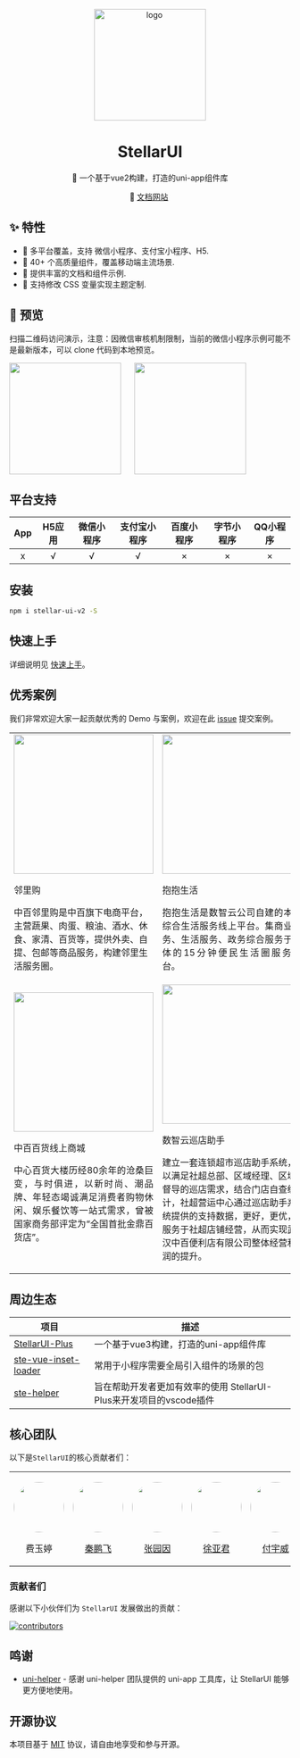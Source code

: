<p align="center">
    <img alt="logo" src="https://image.whzb.com/chain/StellarUI/logo.png" width="200">
</p>
<h1 align="center">StellarUI</h1>

<p align="center">📱 一个基于vue2构建，打造的uni-app组件库</p>

<p align="center">
  🚀 <a href="https://stellar-ui.intecloud.com.cn/pc/index/index">文档网站</a>&nbsp;

## ✨ 特性

- 🎯 多平台覆盖，支持 微信小程序、支付宝小程序、H5.
- 🚀 40+ 个高质量组件，覆盖移动端主流场景.
- 📖 提供丰富的文档和组件示例.
- 🎨 支持修改 CSS 变量实现主题定制.

## 📱 预览

扫描二维码访问演示，注意：因微信审核机制限制，当前的微信小程序示例可能不是最新版本，可以 clone 代码到本地预览。

<p style="display:flex;gap:24px">
<img src="https://image.whzb.com/chain/StellarUI/%E5%BE%AE%E4%BF%A1.jpg" width="200" height="200"/>
<img src="https://image.whzb.com/chain/StellarUI/%E6%94%AF%E4%BB%98%E5%AE%9D.png" width="200" height="200" />
</p>

## 平台支持

|App|H5应用	|微信小程序	|支付宝小程序	|百度小程序	|字节小程序	|QQ小程序	|
|:-:|:-:	|:-:		|:-:		|:-:		|:-:		|:-:		|
|x	|√		|√			|√			|×			|×			|×			|

## 安装

```bash [npm]
npm i stellar-ui-v2 -S
```

## 快速上手

详细说明见 [快速上手](https://stellar-ui.intecloud.com.cn/pc/index/index?name=handbook-%E5%BF%AB%E9%80%9F%E4%B8%8A%E6%89%8B)。

  
## 优秀案例

我们非常欢迎大家一起贡献优秀的 Demo 与案例，欢迎在此 [issue](https://github.com/wuhanshuzhiyun/StellarUI/issues/1) 提交案例。

<table boder="0">
	<tr>
		<td>
			<img width="250" src="https://image.whzb.com/chain/StellarUI/头像/邻里购.png" />
			<p>邻里购</p>
			<p>中百邻里购是中百旗下电商平台，主营蔬果、肉蛋、粮油、酒水、休食、家清、百货等，提供外卖、自提、包邮等商品服务，构建邻里生活服务圈。</p>
		</td>
		<td>
			<img width="250" src="https://image.whzb.com/chain/StellarUI/头像/百荟.png" />
			<p>抱抱生活</p>
			<p align="justify">抱抱生活是数智云公司自建的本地综合生活服务线上平台。集商业服务、生活服务、政务综合服务于一体的15分钟便民生活圈服务平台。&ensp;&ensp;&ensp;&ensp;&ensp;&ensp;&ensp;&ensp;&ensp;&ensp;</p>
		</td>
	</tr>
	<tr>
		<td>
			<img width="250" src="https://image.whzb.com/chain/StellarUI/头像/中百百货.png" />
			<p>中百百货线上商城</p>
			<p align="justify">中心百货大楼历经80余年的沧桑巨变，与时俱进，以新时尚、潮品牌、年轻态竭诚满足消费者购物休闲、娱乐餐饮等一站式需求，曾被国家商务部评定为“全国首批金鼎百货店”。&ensp;&ensp;&ensp;&ensp;&ensp;&ensp;&ensp;&ensp;&ensp;&ensp;&ensp;&ensp;&ensp;</p>
			<div>&ensp;</div>
		</td>
		<td>
			<img width="250" src="https://image.whzb.com/chain/StellarUI/头像/数智云巡店助手.png" />
			<p>数智云巡店助手</p>
			<p>建立一套连锁超市巡店助手系统，以满足社超总部、区域经理、区域督导的巡店需求，结合门店自查统计，社超营运中心通过巡店助手系统提供的支持数据，更好，更优，服务于社超店铺经营，从而实现武汉中百便利店有限公司整体经营利润的提升。</p>
		</td>
	</tr>
</table>

## 周边生态

| 项目																							| 描述															|
| ---																							| ---															|
|[StellarUI-Plus](https://github.com/wuhanshuzhiyun/stellar-ui-plus)							| 一个基于vue3构建，打造的uni-app组件库								|
|[ste-vue-inset-loader](https://github.com/wuhanshuzhiyun/ste-vue-inset-loader)					|常用于小程序需要全局引入组件的场景的包								|
|[ste-helper](https://github.com/wuhanshuzhiyun/stellar-ui-plus/tree/main/plugins/ste-helper)	|旨在帮助开发者更加有效率的使用 StellarUI-Plus来开发项目的vscode插件	|


## 核心团队
以下是`StellarUI`的核心贡献者们：

<table  border="0">
<tr>
	<td>
		<p>
			<a>
				<img  width="90" height="90" style="border-radius:50%" src="https://image.whzb.com/chain/StellarUI/头像/费玉婷.png" />
			</a>
		</p>
		<p align="center">
			<a>费玉婷</a>
		</p>
	</td>
	<td>
		<p>
			<a target="_blank" href="https://github.com/HEXIAYUE">
				<img  width="90" height="90" style="border-radius:50%" src="https://image.whzb.com/chain/StellarUI/头像/秦鹏飞.png" />
			</a>
		</p>
		<p align="center">
			<a target="_blank" href="https://github.com/HEXIAYUE">秦鹏飞</a>
		</p>
	</td>
	<td>
		<p>
			<a target="_blank" href="https://github.com/zyydfaglory">
				<img  width="90" height="90" style="border-radius:50%" src="https://image.whzb.com/chain/StellarUI/头像/张园因.png" />
			</a>
		</p>
		<p align="center">
			<a target="_blank" href="https://github.com/zyydfaglory">张园因</a>
		</p>
	</td>
	<td>
		<p>
			<a target="_blank" href="https://github.com/woyou0712">
				<img  width="90" height="90" style="border-radius:50%" src="https://image.whzb.com/chain/StellarUI/头像/徐亚君.png" />
			</a>
		</p>
		<p align="center">
			<a target="_blank" href="https://github.com/woyou0712">徐亚君</a>
		</p>
	</td>
	<td>
		<p>
			<a target="_blank" href="https://github.com/fxxisme">
				<img  width="90" height="90" style="border-radius:50%" src="https://image.whzb.com/chain/StellarUI/头像/付宇威.png" />
			</a>
		</p>
		<p align="center">
			<a target="_blank" href="https://github.com/fxxisme">付宇威</a>
		</p>
	</td>
	<td>
		<p>
			<a>
				<img  width="90" height="90" style="border-radius:50%" src="https://image.whzb.com/chain/StellarUI/头像/鲍思睿.png" />
			</a>
		</p>
		<p align="center">
			<a>鲍思睿</a>
		</p>
	</td>
	<td>
		<p>
			<a>
				<img  width="90" height="90" style="border-radius:50%" src="https://image.whzb.com/chain/StellarUI/头像/齐巍.png" />
			</a>
		</p>
		<p align="center">
			<a>齐巍</a>
		</p>
	</td>
</tr>
</table>

### 贡献者们

感谢以下小伙伴们为 `StellarUI` 发展做出的贡献：

<a href="https://github.com/wuhanshuzhiyun/stellar-ui/graphs/contributors">
  <img src="https://contrib.rocks/image?repo=wuhanshuzhiyun/stellar-ui" alt="contributors">
</a>

## 鸣谢
- [uni-helper](https://github.com/uni-helper) - 感谢 uni-helper 团队提供的 uni-app 工具库，让 StellarUI 能够更方便地使用。


## 开源协议

本项目基于 [MIT](https://zh.wikipedia.org/wiki/MIT%E8%A8%B1%E5%8F%AF%E8%AD%89) 协议，请自由地享受和参与开源。